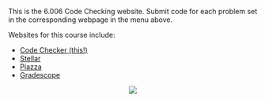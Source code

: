 This is the 6.006 Code Checking website. 
Submit code for each problem set in the
corresponding webpage in the menu above. 

Websites for this course include:


* [Code Checker (this!)](#)
* [Stellar](#)
* [Piazza](#)
* [Gradescope](#)


<center>
<img src="/_static/IAP19/example-plot.svg" />
</center>

<!--
Hello.  This is the main page.  Maybe it has a calendar, or weekly
announcements, and links to assignments.

And now I have modified the page.

<python>
print(cs_username)
</python>
-->
